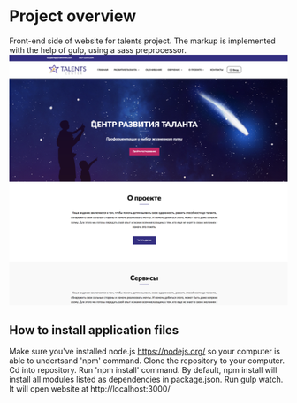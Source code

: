 # Project overview
Front-end side of website for talents project. The markup is implemented with the help of gulp, using a sass preprocessor.
![main](readme_pics/main.png)

## How to install application files
Make sure you've installed node.js https://nodejs.org/ so your computer is able to undertsand 'npm' command.
Clone the repository to your computer. Cd into repository. Run 'npm install' command. By default, npm install will install all modules listed as dependencies in package.json. 
Run gulp watch. It will open website at http://localhost:3000/
